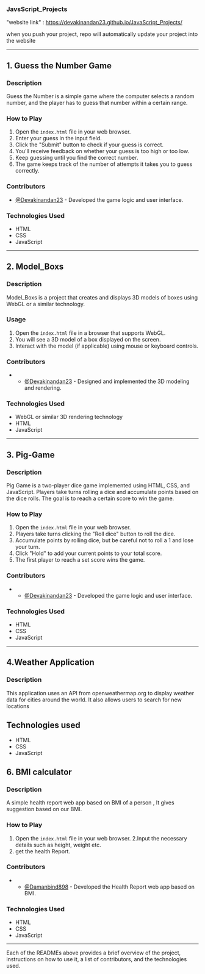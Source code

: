 ### JavsScript_Projects 

"website link" : https://devakinandan23.github.io/JavaScript_Projects/

when you push your project, repo will automatically update your project into the website

---

## 1. Guess the Number Game

### Description
Guess the Number is a simple game where the computer selects a random number, and the player has to guess that number within a certain range.

### How to Play
1. Open the `index.html` file in your web browser.
2. Enter your guess in the input field.
3. Click the "Submit" button to check if your guess is correct.
4. You'll receive feedback on whether your guess is too high or too low.
5. Keep guessing until you find the correct number.
6. The game keeps track of the number of attempts it takes you to guess correctly.

### Contributors
- [@Devakinandan23]([https://github.com/Devakinandan23](https://github.com/Devakinandan23)) - Developed the game logic and user interface.

### Technologies Used
- HTML
- CSS
- JavaScript

---

## 2. Model_Boxs

### Description
Model_Boxs is a project that creates and displays 3D models of boxes using WebGL or a similar technology.

### Usage
1. Open the `index.html` file in a browser that supports WebGL.
2. You will see a 3D model of a box displayed on the screen.
3. Interact with the model (if applicable) using mouse or keyboard controls.

### Contributors
- - [@Devakinandan23]([https://github.com/Devakinandan23](https://github.com/Devakinandan23)) - Designed and implemented the 3D modeling and rendering.

### Technologies Used
- WebGL or similar 3D rendering technology
- HTML
- JavaScript

---

## 3. Pig-Game

### Description
Pig Game is a two-player dice game implemented using HTML, CSS, and JavaScript. Players take turns rolling a dice and accumulate points based on the dice rolls. The goal is to reach a certain score to win the game.

### How to Play
1. Open the `index.html` file in your web browser.
2. Players take turns clicking the "Roll dice" button to roll the dice.
3. Accumulate points by rolling dice, but be careful not to roll a 1 and lose your turn.
4. Click "Hold" to add your current points to your total score.
5. The first player to reach a set score wins the game.

### Contributors
- - [@Devakinandan23]([https://github.com/Devakinandan23](https://github.com/Devakinandan23)) - Developed the game logic and user interface.

### Technologies Used
- HTML
- CSS
- JavaScript

---

## 4.Weather Application

### Description
This application uses an API from openweathermap.org to display weather data for cities around the world. It also allows users to search for new locations

## Technologies used
- HTML
- CSS
- JavaScript
## 6. BMI calculator

### Description
A simple health report web app based on BMI of a person , It gives suggestion based on our BMI.

### How to Play
1. Open the `index.html` file in your web browser.
2.Input the necessary details such as height, weight etc.
3. get the health Report.

### Contributors
- - [@Damanbind898]([https://github.com/amanbind898](https://github.com/amanbind898)) - Developed the Health Report web app based on BMI.

### Technologies Used
- HTML
- CSS
- JavaScript

---
Each of the READMEs above provides a brief overview of the project, instructions on how to use it, a list of contributors, and the technologies used.


